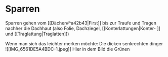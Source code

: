 # Sparren

Sparren gehen vom [[Dächer#^a42b43|First]] bis zur Traufe und Tragen nachher die Dachhaut (also Folie, Dachziegel, [[Konterlattungen|Konter- ]] und [[Traglattung|Traglatten]])

Wenn man sich das leichter merken möchte: Die dicken senkrechten dinger
![[IMG_6561DE5A4BDC-1.jpeg]]
Hier in dem Bild die Grünen